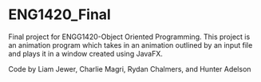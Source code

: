 # ENG1420_Final
Final project for ENGG1420-Object Oriented Programming.
This project is an animation program which takes in an animation outlined by an input file and plays it in a window created using JavaFX.

Code by Liam Jewer, Charlie Magri, Rydan Chalmers, and Hunter Adelson
